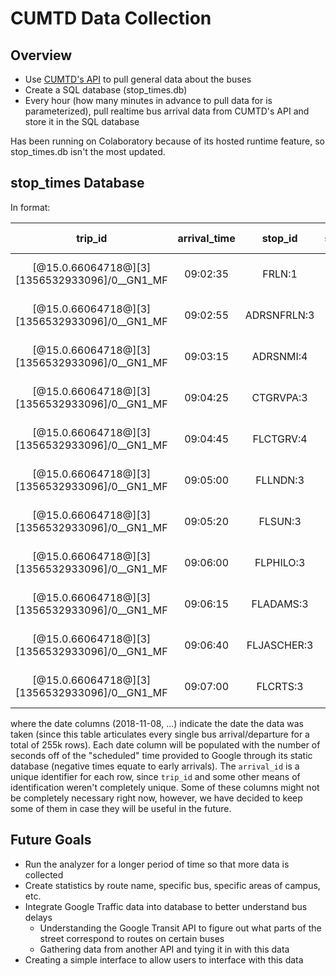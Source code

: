 # CUMTD Data Collection

## Overview

- Use [CUMTD's API](developer.cumtd.com) to pull general data about the buses
- Create a SQL database (stop_times.db)
- Every hour (how many minutes in advance to pull data for is parameterized), 
pull realtime bus arrival data from CUMTD's API and store it in the SQL database

Has been running on Colaboratory because of its hosted runtime feature, so
stop_times.db isn't the most updated.

## stop_times Database

In format:

|**trip_id**|**arrival_time**|**stop_id**|**stop_sequence**|**stop_headsign**|**arrival_id**|**2018-11-08**
:-----:|:-----:|:-----:|:-----:|:-----:|:-----:|:-----:
[@15.0.66064718@][3][1356532933096]/0__GN1_MF|09:02:35|FRLN:1|64|nan|[@15.0.66064718@][3][1356532933096]/0__GN1_MF 09:02:35|-125
[@15.0.66064718@][3][1356532933096]/0__GN1_MF|09:02:55|ADRSNFRLN:3|65|nan|[@15.0.66064718@][3][1356532933096]/0__GN1_MF 09:02:55|93
[@15.0.66064718@][3][1356532933096]/0__GN1_MF|09:03:15|ADRSNMI:4|66|nan|[@15.0.66064718@][3][1356532933096]/0__GN1_MF 09:03:15|93
[@15.0.66064718@][3][1356532933096]/0__GN1_MF|09:04:25|CTGRVPA:3|69|nan|[@15.0.66064718@][3][1356532933096]/0__GN1_MF 09:04:25|-6
[@15.0.66064718@][3][1356532933096]/0__GN1_MF|09:04:45|FLCTGRV:4|70|nan|[@15.0.66064718@][3][1356532933096]/0__GN1_MF 09:04:45|-6
[@15.0.66064718@][3][1356532933096]/0__GN1_MF|09:05:00|FLLNDN:3|71|nan|[@15.0.66064718@][3][1356532933096]/0__GN1_MF 09:05:00|-83
[@15.0.66064718@][3][1356532933096]/0__GN1_MF|09:05:20|FLSUN:3|72|nan|[@15.0.66064718@][3][1356532933096]/0__GN1_MF 09:05:20|-83
[@15.0.66064718@][3][1356532933096]/0__GN1_MF|09:06:00|FLPHILO:3|73|nan|[@15.0.66064718@][3][1356532933096]/0__GN1_MF 09:06:00|-83
[@15.0.66064718@][3][1356532933096]/0__GN1_MF|09:06:15|FLADAMS:3|74|nan|[@15.0.66064718@][3][1356532933096]/0__GN1_MF 09:06:15|-6
[@15.0.66064718@][3][1356532933096]/0__GN1_MF|09:06:40|FLJASCHER:3|75|nan|[@15.0.66064718@][3][1356532933096]/0__GN1_MF 09:06:40|-6
[@15.0.66064718@][3][1356532933096]/0__GN1_MF|09:07:00|FLCRTS:3|76|nan|[@15.0.66064718@][3][1356532933096]/0__GN1_MF 09:07:00|-6

where the date columns (2018-11-08, ...) indicate the date the data was taken 
(since this table articulates every single bus arrival/departure for a total 
of 255k rows). Each date column will be populated with the number of seconds off of the 
"scheduled" time provided to Google through its static database (negative times equate 
to early arrivals). The `arrival_id` is a unique identifier for each row, since 
`trip_id` and some other means of identification weren't completely unique. Some of 
these columns might not be completely necessary right now, however, we have decided
to keep some of them in case they will be useful in the future.

## Future Goals

- Run the analyzer for a longer period of time so that more data is collected
- Create statistics by route name, specific bus, specific areas of campus, etc.
- Integrate Google Traffic data into database to better understand bus delays
	- Understanding the Google Transit API to figure out what parts of the street
		correspond to routes on certain buses
	- Gathering data from another API and tying it in with this data
- Creating a simple interface to allow users to interface with this data



